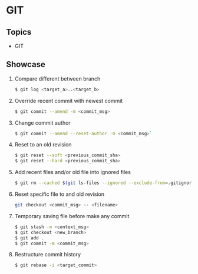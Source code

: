 # GIT

## Topics
* GIT

## Showcase
1. Compare different between branch
    ```bash
    $ git log <target_a>..<target_b>
    ```
1. Override recent commit with newest commit
    ```bash
    $ git commit --amend -m <commit_msg>
    ```
1. Change commit author
    ```bash
    $ git commit --amend --reset-author -m <commit_msg>`
    ```
1. Reset to an old revision
    ```bash
    $ git reset --soft <previous_commit_sha>
    $ git reset --hard <previous_commit_sha>
    ```
1. Add recent files and/or old file into ignored files
    ```bash
    $ git rm --cached $(git ls-files --ignored --exclude-from=.gitignore)
    ```
1. Reset specific file to and old revision
    ```bash
    git checkout <commit_msg> -- <filename>
    ```
1. Temporary saving file before make any commit
    ```bash
    $ git stash -m <context_msg>
    $ git checkout <new_branch>
    $ git add .
    $ git commit -m <commit_msg>
    ```
1. Restructure commit history
    ```bash
    $ git rebase -i <target_commit>
    ```